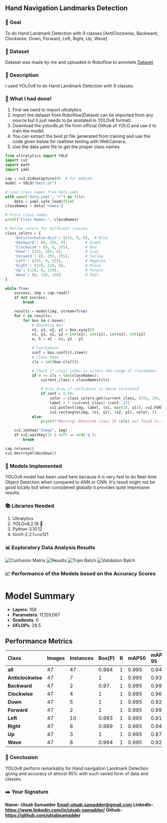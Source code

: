 ## **Hand Navigation Landmarks Detection**

### 🎯 **Goal**

To do Hand Landmark Detection with 9 classes [AntiClockwise, Backward, Clockwise. Down, Forward, Left, Right, Up, Wave]

### 🧵 **Dataset**

Dataset was made by me and uploaded in Roboflow to annotate
[Dataset](https://app.roboflow.com/nit-raipur-szo7o/handlandmark/browse?queryText=&pageSize=50&startingIndex=0&browseQuery=true)

### 🧾 **Description**

I used YOLOv8 to do Hand Landmark Detection with 9 classes.

### 🧮 **What I had done!**

1. First we need to import ultralytics. 
2. Import the dataset from Roboflow(Dataset can be imported from any source but it just needs to be anotated in YOLOv8 format).
3. Download the yolov8s.pt file from official Github of YOLO and use it to train the model.
4. You can extract the best.pt file generated from training and use the code given below for realtime testing with WebCamera.
5. Use the data.yaml file to get the proper class names.

```python
from ultralytics import YOLO
import cv2
import math
import yaml

cap = cv2.VideoCapture(0)  # For Webcam
model = YOLO("best.pt")

# Load class names from data.yaml
with open("data.yaml", "r") as file:
    data = yaml.safe_load(file)
classNames = data['names']

# Print class names
print("Class Names:", classNames)

# Define colors for different classes
class_colors = {
    'Anticlockwise-dLyJ': (255, 0, 0),  # Blue
    'Backward': (0, 255, 0),        # Green
    'Clockwise': (0, 0, 255),       # Red
    'Down': (255, 255, 0),          # Cyan
    'Forward': (0, 255, 255),       # Yellow
    'Left': (255, 0, 255),          # Magenta
    'Right': (128, 128, 0),         # Olive
    'Up': (128, 0, 128),            # Purple
    'Wave': (0, 128, 128)           # Teal
}

while True:
    success, img = cap.read()
    if not success:
        break

    results = model(img, stream=True)
    for r in results:
        for box in r.boxes:
            # Bounding Box
            x1, y1, x2, y2 = box.xyxy[0]
            x1, y1, x2, y2 = int(x1), int(y1), int(x2), int(y2)
            w, h = x2 - x1, y2 - y1

            # Confidence
            conf = box.conf[0].item()
            # Class Name
            cls = int(box.cls[0])

            # Check if class index is within the range of classNames
            if 0 <= cls < len(classNames):
                current_class = classNames[cls]

                # Only draw if confidence is above threshold
                if conf > 0.50:
                    color = class_colors.get(current_class, (255, 255, 255))  # Default color is white
                    label = f'{current_class} {conf:.2f}'
                    cv2.putText(img, label, (x1, max(35, y1)), cv2.FONT_HERSHEY_SIMPLEX, 1, color, 2)
                    cv2.rectangle(img, (x1, y1), (x2, y2), color, 3)
            else:
                print(f"Warning: Detected class ID {cls} not found in classNames list.")

    cv2.imshow("Image", img)
    if cv2.waitKey(1) & 0xFF == ord('q'):
        break

cap.release()
cv2.destroyAllWindows()

```

### 🚀 **Models Implemented**

YOLOv8 model has been used here because it is very fast to do Real-time Object Detection when compared to ANN or CNN. It's result might not be good locally but when considered globally it provides quite impressive results.

### 📚 **Libraries Needed**

1. Ultralytics 
2. YOLOv8.2.18 🚀 
3. Python-3.10.12 
4. torch-2.2.1+cu121

### 📊 **Exploratory Data Analysis Results**

![Confusion Matrix](Images/confusionmatrix.png)
![Results](Images/results.png)
![Train Batch](Images/TrainBatch.jpeg)
![Validation Batch](Images/ValidationBatch.jpeg)

### 📈 **Performance of the Models based on the Accuracy Scores**

# Model Summary

- **Layers**: 168
- **Parameters**: 11,129,067
- **Gradients**: 0
- **GFLOPs**: 28.5

## Performance Metrics

| Class           | Images | Instances | Box(P) | R    | mAP50 | mAP50-95 |
|:----------------|:-------|:----------|:------|:-----|:------|:---------|
| **all**         | 47     | 47        | 0.994 | 1    | 0.995 | 0.941    |
| **Anticlockwise**| 47    | 7         | 1     | 1    | 0.995 | 0.938    |
| **Backward**    | 47     | 2         | 0.97  | 1    | 0.995 | 0.995    |
| **Clockwise**   | 47     | 4         | 1     | 1    | 0.995 | 0.967    |
| **Down**        | 47     | 5         | 1     | 1    | 0.995 | 0.923    |
| **Forward**     | 47     | 2         | 1     | 1    | 0.995 | 0.995    |
| **Left**        | 47     | 10        | 0.993 | 1    | 0.995 | 0.911    |
| **Right**       | 47     | 6         | 0.989 | 1    | 0.995 | 0.941    |
| **Up**          | 47     | 3         | 1     | 1    | 0.995 | 0.874    |
| **Wave**        | 47     | 8         | 0.994 | 1    | 0.995 | 0.922    |



### 📢 **Conclusion**

YOLOv8 perform remarkably for Hand navigation Landmark Detection giving and accuracy of almost 95% with such varied form of data and classes.
### ✒️ **Your Signature**

**Name- Utsab Samadder**
**Email-utsab.samadder@gmail.com**
**LinkedIn-https://www.linkedin.com/in/utsab-samadder/**
**Github-https://github.com/utsabsamadder**


